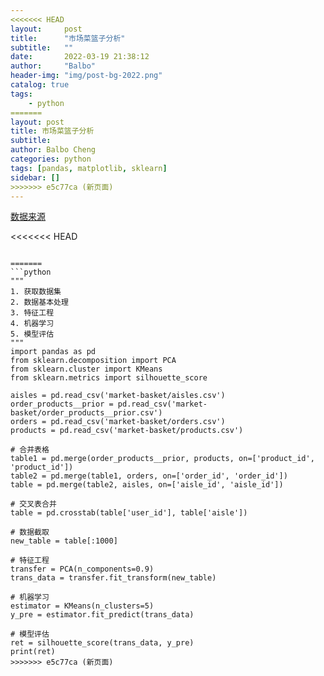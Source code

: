 ```yaml
---
<<<<<<< HEAD
layout:     post
title:      "市场菜篮子分析"
subtitle:   ""
date:       2022-03-19 21:38:12
author:     "Balbo"
header-img: "img/post-bg-2022.png"
catalog: true
tags:
    - python
=======
layout: post
title: 市场菜篮子分析
subtitle: 
author: Balbo Cheng
categories: python
tags: [pandas, matplotlib, sklearn]
sidebar: []
>>>>>>> e5c77ca (新页面)
---
```


[数据来源](https://download.csdn.net/download/weixin_38547397/16210808?utm_medium=distribute.pc_relevant_download.none-task-download-2~default~BlogCommendFromBaidu~Rate-3.dl_default&depth_1-utm_source=distribute.pc_relevant_download.none-task-download-2~default~BlogCommendFromBaidu~Rate-3.dl_default&dest=https%3A%2F%2Fdownload.csdn.net%2Fdownload%2Fweixin_38547397%2F16210808&spm=1003.2020.3001.6616.3)

<<<<<<< HEAD
```

=======
```python
"""
1. 获取数据集
2. 数据基本处理
3. 特征工程
4. 机器学习
5. 模型评估
"""
import pandas as pd
from sklearn.decomposition import PCA
from sklearn.cluster import KMeans
from sklearn.metrics import silhouette_score

aisles = pd.read_csv('market-basket/aisles.csv')
order_products__prior = pd.read_csv('market-basket/order_products__prior.csv')
orders = pd.read_csv('market-basket/orders.csv')
products = pd.read_csv('market-basket/products.csv')

# 合并表格
table1 = pd.merge(order_products__prior, products, on=['product_id', 'product_id'])
table2 = pd.merge(table1, orders, on=['order_id', 'order_id'])
table = pd.merge(table2, aisles, on=['aisle_id', 'aisle_id'])

# 交叉表合并
table = pd.crosstab(table['user_id'], table['aisle'])

# 数据截取
new_table = table[:1000]

# 特征工程
transfer = PCA(n_components=0.9)
trans_data = transfer.fit_transform(new_table)

# 机器学习
estimator = KMeans(n_clusters=5)
y_pre = estimator.fit_predict(trans_data)

# 模型评估
ret = silhouette_score(trans_data, y_pre)
print(ret)
>>>>>>> e5c77ca (新页面)
```

